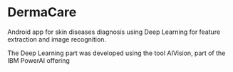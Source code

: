 # DermaCare

Android app for skin diseases diagnosis using Deep Learning for feature extraction and image recognition.

The Deep Learning part was developed using the tool AIVision, part of the IBM PowerAI offering
